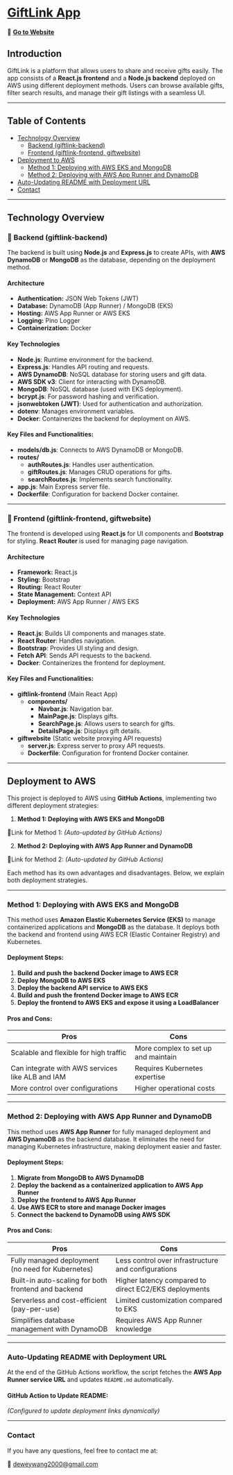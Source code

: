 # [GiftLink App](https://dy6kdtagsb.us-east-1.awsapprunner.com)
🔗 <a href="https://dy6kdtagsb.us-east-1.awsapprunner.com" target="_blank">**Go to Website**</a>

## Introduction
GiftLink is a platform that allows users to share and receive gifts easily. The app consists of a **React.js frontend** and a **Node.js backend** deployed on AWS using different deployment methods. Users can browse available gifts, filter search results, and manage their gift listings with a seamless UI.

---

## Table of Contents
- [Technology Overview](#technology-overview)
  - [Backend (giftlink-backend)](#backend-giftlink-backend)
  - [Frontend (giftlink-frontend, giftwebsite)](#frontend-giftlink-frontend-giftwebsite)
- [Deployment to AWS](#deployment-to-aws)
  - [Method 1: Deploying with AWS EKS and MongoDB](#method-1-deploying-with-aws-eks-and-mongodb)
  - [Method 2: Deploying with AWS App Runner and DynamoDB](#method-2-deploying-with-aws-app-runner-and-dynamodb)
- [Auto-Updating README with Deployment URL](#auto-updating-readme-with-deployment-url)
- [Contact](#contact)


---

## Technology Overview

### 🔹 Backend (giftlink-backend)
The backend is built using **Node.js** and **Express.js** to create APIs, with **AWS DynamoDB** or **MongoDB** as the database, depending on the deployment method.

#### Architecture
- **Authentication:** JSON Web Tokens (JWT)
- **Database:** DynamoDB (App Runner) / MongoDB (EKS)
- **Hosting:** AWS App Runner or AWS EKS
- **Logging:** Pino Logger
- **Containerization:** Docker

#### Key Technologies
- **Node.js**: Runtime environment for the backend.
- **Express.js**: Handles API routing and requests.
- **AWS DynamoDB**: NoSQL database for storing users and gift data.
- **AWS SDK v3**: Client for interacting with DynamoDB.
- **MongoDB**: NoSQL database (used with EKS deployment).
- **bcrypt.js**: For password hashing and verification.
- **jsonwebtoken (JWT)**: Used for authentication and authorization.
- **dotenv**: Manages environment variables.
- **Docker**: Containerizes the backend for deployment on AWS.

#### Key Files and Functionalities:
- **models/db.js**: Connects to AWS DynamoDB or MongoDB.
- **routes/**
  - **authRoutes.js**: Handles user authentication.
  - **giftRoutes.js**: Manages CRUD operations for gifts.
  - **searchRoutes.js**: Implements search functionality.
- **app.js**: Main Express server file.
- **Dockerfile**: Configuration for backend Docker container.

---

### 🔹 Frontend (giftlink-frontend, giftwebsite)
The frontend is developed using **React.js** for UI components and **Bootstrap** for styling. **React Router** is used for managing page navigation.

#### Architecture
- **Framework:** React.js
- **Styling:** Bootstrap
- **Routing:** React Router
- **State Management:** Context API
- **Deployment:** AWS App Runner / AWS EKS

#### Key Technologies
- **React.js**: Builds UI components and manages state.
- **React Router**: Handles navigation.
- **Bootstrap**: Provides UI styling and design.
- **Fetch API**: Sends API requests to the backend.
- **Docker**: Containerizes the frontend for deployment.

#### Key Files and Functionalities:
- **giftlink-frontend** (Main React App)
  - **components/**
    - **Navbar.js**: Navigation bar.
    - **MainPage.js**: Displays gifts.
    - **SearchPage.js**: Allows users to search for gifts.
    - **DetailsPage.js**: Displays gift details.
- **giftwebsite** (Static website proxying API requests)
  - **server.js**: Express server to proxy API requests.
  - **Dockerfile**: Configuration for frontend Docker container.

---

## Deployment to AWS

This project is deployed to AWS using **GitHub Actions**, implementing two different deployment strategies:

1. **Method 1: Deploying with AWS EKS and MongoDB**
   
🔗Link for Method 1: *(Auto-updated by GitHub Actions)*

2. **Method 2: Deploying with AWS App Runner and DynamoDB**
   
🔗Link for Method 2: *(Auto-updated by GitHub Actions)*

Each method has its own advantages and disadvantages. Below, we explain both deployment strategies.

---

### Method 1: Deploying with AWS EKS and MongoDB

This method uses **Amazon Elastic Kubernetes Service (EKS)** to manage containerized applications and **MongoDB** as the database. It deploys both the backend and frontend using AWS ECR (Elastic Container Registry) and Kubernetes.

#### Deployment Steps:
1. **Build and push the backend Docker image to AWS ECR**
2. **Deploy MongoDB to AWS EKS**
3. **Deploy the backend API service to AWS EKS**
4. **Build and push the frontend Docker image to AWS ECR**
5. **Deploy the frontend to AWS EKS and expose it using a LoadBalancer**

#### Pros and Cons:

| Pros | Cons |
|------|------|
| Scalable and flexible for high traffic | More complex to set up and maintain |
| Can integrate with AWS services like ALB and IAM | Requires Kubernetes expertise |
| More control over configurations | Higher operational costs |

---

### Method 2: Deploying with AWS App Runner and DynamoDB

This method uses **AWS App Runner** for fully managed deployment and **AWS DynamoDB** as the backend database. It eliminates the need for managing Kubernetes infrastructure, making deployment easier and faster.

#### Deployment Steps:
1. **Migrate from MongoDB to AWS DynamoDB**
2. **Deploy the backend as a containerized application to AWS App Runner**
3. **Deploy the frontend to AWS App Runner**
4. **Use AWS ECR to store and manage Docker images**
5. **Connect the backend to DynamoDB using AWS SDK**

#### Pros and Cons:

| Pros | Cons |
|------|------|
| Fully managed deployment (no need for Kubernetes) | Less control over infrastructure and configurations |
| Built-in auto-scaling for both frontend and backend | Higher latency compared to direct EC2/EKS deployments |
| Serverless and cost-efficient (pay-per-use) | Limited customization compared to EKS |
| Simplifies database management with DynamoDB | Requires AWS App Runner knowledge |

---

### Auto-Updating README with Deployment URL

At the end of the GitHub Actions workflow, the script fetches the **AWS App Runner service URL** and updates `README.md` automatically.

#### GitHub Action to Update README:
*(Configured to update deployment links dynamically)*

---

### Contact

If you have any questions, feel free to contact me at:

📧 deweywang2000@gmail.com

